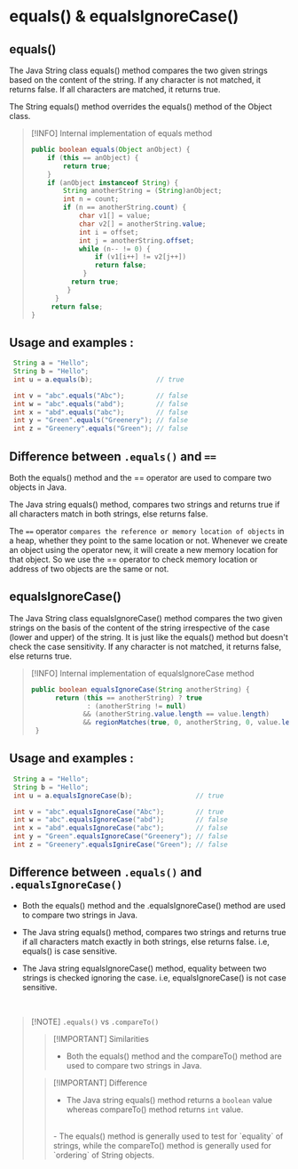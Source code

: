 # equals() & equalsIgnoreCase()

## equals()
The Java String class equals() method compares the two given strings based on the content of the string. If any character is not matched, it returns false. If all characters are matched, it returns true.

The String equals() method overrides the equals() method of the Object class.

>[!INFO] Internal implementation of equals method 
>```java 
>public boolean equals(Object anObject) {
>     if (this == anObject) {
>         return true;
>     }
>     if (anObject instanceof String) {
>         String anotherString = (String)anObject;
>         int n = count;
>         if (n == anotherString.count) {
>             char v1[] = value;
>             char v2[] = anotherString.value;
>             int i = offset;
>             int j = anotherString.offset;
>             while (n-- != 0) {
>                 if (v1[i++] != v2[j++])
>                 return false;
>              }
>           return true;
>          }
>       }
>      return false;
>}
>```

## Usage and examples : 
```java 
 String a = "Hello";
 String b = "Hello";
 int u = a.equals(b);                // true

 int v = "abc".equals("Abc");        // false    
 int w = "abc".equals("abd");        // false
 int x = "abd".equals("abc");        // false
 int y = "Green".equals("Greenery"); // false
 int z = "Greenery".equals("Green"); // false

```


## Difference between `.equals()` and `==`
Both the equals() method and the == operator are used to compare two objects in Java.

The Java string equals() method, compares two strings and returns true if all characters match in both strings, else returns false.

The `==` operator `compares the reference or memory location of objects` in a heap, whether they point to the same location or not.
Whenever we create an object using the operator new, it will create a new memory location for that object. So we use the == operator to check memory location or address of two objects are the same or not.


## equalsIgnoreCase()
The Java String class equalsIgnoreCase() method compares the two given strings on the basis of the content of the string irrespective of the case (lower and upper) of the string. It is just like the equals() method but doesn't check the case sensitivity. If any character is not matched, it returns false, else returns true.

>[!INFO] Internal implementation of equalsIgnoreCase method 
>```java 
>public boolean equalsIgnoreCase(String anotherString) {    
>       return (this == anotherString) ? true    
>               : (anotherString != null)    
>              && (anotherString.value.length == value.length)    
>              && regionMatches(true, 0, anotherString, 0, value.length);    
>  }    
>```

## Usage and examples : 

```java 
 String a = "Hello";
 String b = "Hello";
 int u = a.equalsIgnoreCase(b);                // true

 int v = "abc".equalsIgnoreCase("Abc");        // true
 int w = "abc".equalsIgnoreCase("abd");        // false
 int x = "abd".equalsIgnoreCase("abc");        // false
 int y = "Green".equalsIgnoreCase("Greenery"); // false
 int z = "Greenery".equalsIgnireCase("Green"); // false

```


## Difference between `.equals()` and `.equalsIgnoreCase()`

- Both the equals() method and the .equalsIgnoreCase() method are used to compare two strings in Java.

- The Java string equals() method, compares two strings and returns true if all characters match exactly in both strings, else returns false. i.e, equals() is case sensitive.

- The Java string equalsIgnoreCase() method, equality between two strings is checked ignoring the case. i.e, equalsIgnoreCase() is not case sensitive.

<br>



>[!NOTE]  `.equals()` vs `.compareTo()`
>
>>[!IMPORTANT] Similarities 
>> - Both the equals() method and the compareTo() method are used to compare two strings in Java.
>>
>
>
>>[!IMPORTANT] Difference 
>> - The Java string equals() method returns a `boolean` value whereas compareTo() method returns `int` value.
>><br>
>> - The equals() method is generally used to test for `equality` of strings, while the compareTo() method is generally used for `ordering` of String objects.
>>